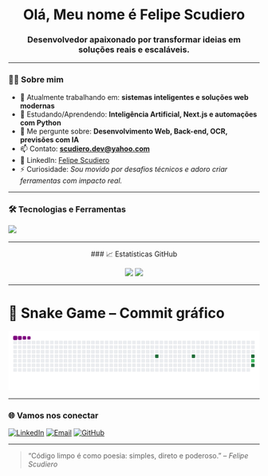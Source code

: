 <h1 align="center">Olá, Meu nome é Felipe Scudiero</h1>
<h3 align="center">Desenvolvedor apaixonado por transformar ideias em soluções reais e escaláveis.</h3>

---

### 👨‍💻 Sobre mim

- 🔭 Atualmente trabalhando em: **sistemas inteligentes e soluções web modernas**
- 🌱 Estudando/Aprendendo: **Inteligência Artificial, Next.js e automações com Python**
- 💬 Me pergunte sobre: **Desenvolvimento Web, Back-end, OCR, previsões com IA**
- 📫 Contato: **scudiero.dev@yahoo.com**
- 💼 LinkedIn: [Felipe Scudiero](https://www.linkedin.com/in/felipe-scudiero-5513261b3/)
- ⚡ Curiosidade: *Sou movido por desafios técnicos e adoro criar ferramentas com impacto real.*

---

### 🛠️ Tecnologias e Ferramentas

<p>
  <img src="https://skillicons.dev/icons?i=html,css,js,ts,python,php,sql,nodejs,nextjs,git,github,linux,vscode" />
</p>

---
<p align="center">
### 📈 Estatísticas GitHub

<p align="center">
  <img src="https://github-readme-stats.vercel.app/api?username=Fehscudiero&show_icons=true&theme=tokyonight" />
  <img src="https://github-readme-streak-stats.herokuapp.com/?user=Fehscudiero&theme=tokyonight" />
</p>

---


<p align="center">
 <h1>🐍 Snake Game – Commit gráfico</h1>

![Contribution Snake](https://github.com/Fehscudiero/Fehscudiero/blob/main/github-contribution-grid-snake.gif?raw=true)

</p>

---

### 🌐 Vamos nos conectar

[![LinkedIn](https://img.shields.io/badge/-Felipe_Scudiero-0A66C2?style=flat-square&logo=linkedin&logoColor=white)](https://www.linkedin.com/in/felipe-scudiero-5513261b3/)
[![Email](https://img.shields.io/badge/-scudiero.dev@yahoo.com-D14836?style=flat-square&logo=gmail&logoColor=white)](mailto:scudiero.dev@yahoo.com)
[![GitHub](https://img.shields.io/badge/-GitHub-24292e?style=flat-square&logo=github&logoColor=white)](https://github.com/Fehscudiero)

---

> “Código limpo é como poesia: simples, direto e poderoso.” – *Felipe Scudiero*

